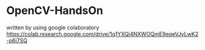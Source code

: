 # OpenCV-HandsOn
written by using google colaboratory  
https://colab.research.google.com/drive/1q1YXQi4NXWOQmE9eqeVJyLwK2-p6i7SQ
